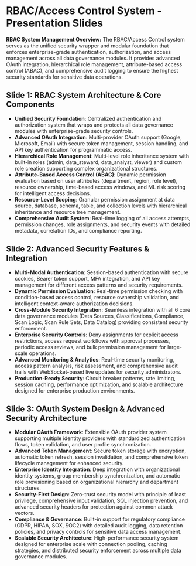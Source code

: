 # RBAC/Access Control System - Presentation Slides

**RBAC System Management Overview:**
The RBAC/Access Control system serves as the unified security wrapper and modular foundation that enforces enterprise-grade authentication, authorization, and access management across all data governance modules. It provides advanced OAuth integration, hierarchical role management, attribute-based access control (ABAC), and comprehensive audit logging to ensure the highest security standards for sensitive data operations.

## Slide 1: RBAC System Architecture & Core Components

- **Unified Security Foundation**: Centralized authentication and authorization system that wraps and protects all data governance modules with enterprise-grade security controls.
- **Advanced OAuth Integration**: Multi-provider OAuth support (Google, Microsoft, Email) with secure token management, session handling, and API key authentication for programmatic access.
- **Hierarchical Role Management**: Multi-level role inheritance system with built-in roles (admin, data_steward, data_analyst, viewer) and custom role creation supporting complex organizational structures.
- **Attribute-Based Access Control (ABAC)**: Dynamic permission evaluation based on user attributes (department, region, role level), resource ownership, time-based access windows, and ML risk scoring for intelligent access decisions.
- **Resource-Level Scoping**: Granular permission assignment at data source, database, schema, table, and collection levels with hierarchical inheritance and resource tree management.
- **Comprehensive Audit System**: Real-time logging of all access attempts, permission changes, role assignments, and security events with detailed metadata, correlation IDs, and compliance reporting.

## Slide 2: Advanced Security Features & Integration

- **Multi-Modal Authentication**: Session-based authentication with secure cookies, Bearer token support, MFA integration, and API key management for different access patterns and security requirements.
- **Dynamic Permission Evaluation**: Real-time permission checking with condition-based access control, resource ownership validation, and intelligent context-aware authorization decisions.
- **Cross-Module Security Integration**: Seamless integration with all 6 core data governance modules (Data Sources, Classifications, Compliance, Scan Logic, Scan Rule Sets, Data Catalog) providing consistent security enforcement.
- **Enterprise Security Controls**: Deny assignments for explicit access restrictions, access request workflows with approval processes, periodic access reviews, and bulk permission management for large-scale operations.
- **Advanced Monitoring & Analytics**: Real-time security monitoring, access pattern analysis, risk assessment, and comprehensive audit trails with WebSocket-based live updates for security administrators.
- **Production-Ready Security**: Circuit breaker patterns, rate limiting, session caching, performance optimization, and scalable architecture designed for enterprise production environments.

## Slide 3: OAuth System Design & Advanced Security Architecture

- **Modular OAuth Framework**: Extensible OAuth provider system supporting multiple identity providers with standardized authentication flows, token validation, and user profile synchronization.
- **Advanced Token Management**: Secure token storage with encryption, automatic token refresh, session invalidation, and comprehensive token lifecycle management for enhanced security.
- **Enterprise Identity Integration**: Deep integration with organizational identity systems, group membership synchronization, and automatic role provisioning based on organizational hierarchy and department structures.
- **Security-First Design**: Zero-trust security model with principle of least privilege, comprehensive input validation, SQL injection prevention, and advanced security headers for protection against common attack vectors.
- **Compliance & Governance**: Built-in support for regulatory compliance (GDPR, HIPAA, SOX, SOC2) with detailed audit logging, data retention policies, and privacy controls for sensitive data access management.
- **Scalable Security Architecture**: High-performance security system designed for enterprise scale with connection pooling, caching strategies, and distributed security enforcement across multiple data governance modules.


